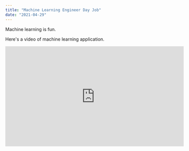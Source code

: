 ```yaml
---
title: "Machine Learning Engineer Day Job"
date: "2021-04-29"
---
```


Machine learning is fun.

Here's a video of machine learning application.

<iframe width="560" height="315" src="https://youtube.com/embed/W8vuCK4z8rA"  frameborder="0" allowfullscreen></iframe>
